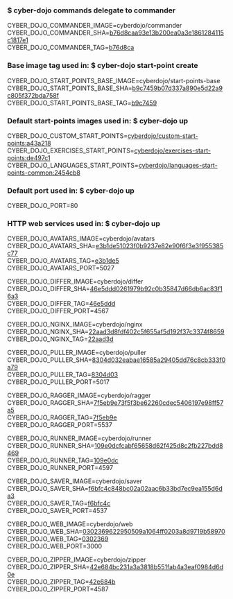 ### $ cyber-dojo commands delegate to commander

CYBER_DOJO_COMMANDER_IMAGE=cyberdojo/commander
CYBER_DOJO_COMMANDER_SHA=[b76d8caa93e13b200ea0a3e1861284115c1817e1](https://github.com/cyber-dojo/commander/commit/b76d8caa93e13b200ea0a3e1861284115c1817e1)<br/>
CYBER_DOJO_COMMANDER_TAG=[b76d8ca](https://hub.docker.com/layers/cyberdojo/commander/b76d8ca/images/sha256-12da0512292e9ed1d76afe4e0ca1d2d680abce0472f6816bb0fb59c456490f66)<br/>

### Base image tag used in: $ cyber-dojo start-point create

CYBER_DOJO_START_POINTS_BASE_IMAGE=cyberdojo/start-points-base
CYBER_DOJO_START_POINTS_BASE_SHA=[b9c7459b07d337a890e5d22a9c805f372bda758f](https://github.com/cyber-dojo/start-points-base/commit/b9c7459b07d337a890e5d22a9c805f372bda758f)<br/>
CYBER_DOJO_START_POINTS_BASE_TAG=[b9c7459](https://hub.docker.com/layers/cyberdojo/start-points-base/b9c7459/images/sha256-5da73a48cd03870df1dd31b115314729d1fd630298ecd1723dcf0b21fb46d7bf)<br/>

### Default start-points images used in: $ cyber-dojo up

CYBER_DOJO_CUSTOM_START_POINTS=[cyberdojo/custom-start-points:a43a218](https://github.com/cyber-dojo/custom-start-points/commit/a43a2180ebcff6bbad0ed4a05e361a4fd6572141)<br/>
CYBER_DOJO_EXERCISES_START_POINTS=[cyberdojo/exercises-start-points:de497c1](https://github.com/cyber-dojo/exercises-start-points/commit/de497c18af9f571d09faab710aa60be9993b3b2d)<br/>
CYBER_DOJO_LANGUAGES_START_POINTS=[cyberdojo/languages-start-points-common:2454cb8](https://github.com/cyber-dojo/languages-start-points/commit/2454cb87e206729888d36c3f4eb8d90b3e73289a)<br/>

### Default port used in: $ cyber-dojo up

CYBER_DOJO_PORT=80<br/>

### HTTP web services used in: $ cyber-dojo up

CYBER_DOJO_AVATARS_IMAGE=cyberdojo/avatars
CYBER_DOJO_AVATARS_SHA=[e3b1de51023f0b9237e82e90f6f3e3f955385c77](https://github.com/cyber-dojo/avatars/commit/e3b1de51023f0b9237e82e90f6f3e3f955385c77)<br/>
CYBER_DOJO_AVATARS_TAG=[e3b1de5](https://hub.docker.com/layers/cyberdojo/avatars/e3b1de5/images/sha256-9a0b8a4efabfd1b04df377575c5ebf008366b90d73e98ea9c480e8e843f9648c)<br/>
CYBER_DOJO_AVATARS_PORT=5027

CYBER_DOJO_DIFFER_IMAGE=cyberdojo/differ
CYBER_DOJO_DIFFER_SHA=[46e5ddd0261979b92c0b35847d66db6ac83f16a3](https://github.com/cyber-dojo/differ/commit/46e5ddd0261979b92c0b35847d66db6ac83f16a3)<br/>
CYBER_DOJO_DIFFER_TAG=[46e5ddd](https://hub.docker.com/layers/cyberdojo/differ/46e5ddd/images/sha256-c3e6495ab4dee9154ea74916ca77434c5d500486a1f91ac324f3cd59c45325ba)<br/>
CYBER_DOJO_DIFFER_PORT=4567

CYBER_DOJO_NGINX_IMAGE=cyberdojo/nginx
CYBER_DOJO_NGINX_SHA=[22aad3d8fdf402c5f655af5d192f37c3374f8659](https://github.com/cyber-dojo/nginx/commit/22aad3d8fdf402c5f655af5d192f37c3374f8659)<br/>
CYBER_DOJO_NGINX_TAG=[22aad3d](https://hub.docker.com/layers/cyberdojo/nginx/22aad3d/images/sha256-68fbd8cac795a1c6017fa116513a728505bcecbd99472b5d93a2094085bc57b7)<br/>

CYBER_DOJO_PULLER_IMAGE=cyberdojo/puller
CYBER_DOJO_PULLER_SHA=[8304d032eabae16585a29405dd76c8cb333f0a79](https://github.com/cyber-dojo/puller/commit/8304d032eabae16585a29405dd76c8cb333f0a79)<br/>
CYBER_DOJO_PULLER_TAG=[8304d03](https://hub.docker.com/layers/cyberdojo/puller/8304d03/images/sha256-2d6e979eb85ed2100c4e19fd863e478df294c95618acfcf1574ebc212fd3722e)<br/>
CYBER_DOJO_PULLER_PORT=5017

CYBER_DOJO_RAGGER_IMAGE=cyberdojo/ragger
CYBER_DOJO_RAGGER_SHA=[7f5eb9e73f5f3be62260cdec5406197e98ff57a5](https://github.com/cyber-dojo/ragger/commit/7f5eb9e73f5f3be62260cdec5406197e98ff57a5)<br/>
CYBER_DOJO_RAGGER_TAG=[7f5eb9e](https://hub.docker.com/layers/cyberdojo/ragger/7f5eb9e/images/sha256-22593c2a77829c8e9b500225576feb14932938a3b72588bd090ba8a02d121b95)<br/>
CYBER_DOJO_RAGGER_PORT=5537

CYBER_DOJO_RUNNER_IMAGE=cyberdojo/runner
CYBER_DOJO_RUNNER_SHA=[109e0dcfcabf65658d62f425d8c2fb227bdd8469](https://github.com/cyber-dojo/runner/commit/109e0dcfcabf65658d62f425d8c2fb227bdd8469)<br/>
CYBER_DOJO_RUNNER_TAG=[109e0dc](https://hub.docker.com/layers/cyberdojo/runner/109e0dc/images/sha256-34e7f023bc0a9cf2b179013437be7428d6b6d764d9c33cf593e879a2d861e4fa)<br/>
CYBER_DOJO_RUNNER_PORT=4597

CYBER_DOJO_SAVER_IMAGE=cyberdojo/saver
CYBER_DOJO_SAVER_SHA=[f6bfc4c848bc02a02aac6b33bd7ec9ea155d6da3](https://github.com/cyber-dojo/saver/commit/f6bfc4c848bc02a02aac6b33bd7ec9ea155d6da3)<br/>
CYBER_DOJO_SAVER_TAG=[f6bfc4c](https://hub.docker.com/layers/cyberdojo/saver/f6bfc4c/images/sha256-b2eba5f064e783af42c0e6587272814a6304d1d24bace7ec5ccaf816b20fc51d)<br/>
CYBER_DOJO_SAVER_PORT=4537

CYBER_DOJO_WEB_IMAGE=cyberdojo/web
CYBER_DOJO_WEB_SHA=[0302369622950509a1064ff0203a8d9719b58970](https://github.com/cyber-dojo/web/commit/0302369622950509a1064ff0203a8d9719b58970)<br/>
CYBER_DOJO_WEB_TAG=[0302369](https://hub.docker.com/layers/cyberdojo/web/0302369/images/sha256-e98e7ace2249094f1a16189d10a3bc7292eec98686eb85a29ad3e388e6c18fe5)<br/>
CYBER_DOJO_WEB_PORT=3000

CYBER_DOJO_ZIPPER_IMAGE=cyberdojo/zipper
CYBER_DOJO_ZIPPER_SHA=[42e684bc231a3a3818b551fab4a3eaf0984d6d0e](https://github.com/cyber-dojo/zipper/commit/42e684bc231a3a3818b551fab4a3eaf0984d6d0e)<br/>
CYBER_DOJO_ZIPPER_TAG=[42e684b](https://hub.docker.com/layers/cyberdojo/zipper/42e684b/images/sha256-4fe0289906e203500c47dc1cd60c0dfa7f6b41d6368ab93ef369bfeed0b6a2b9)<br/>
CYBER_DOJO_ZIPPER_PORT=4587

